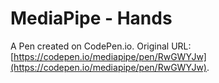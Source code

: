 # MediaPipe - Hands

A Pen created on CodePen.io. Original URL: [https://codepen.io/mediapipe/pen/RwGWYJw](https://codepen.io/mediapipe/pen/RwGWYJw).

